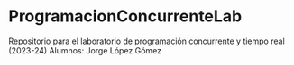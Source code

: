 # ProgramacionConcurrenteLab
Repositorio para el laboratorio de programación concurrente y tiempo real (2023-24)
Alumnos: Jorge López Gómez